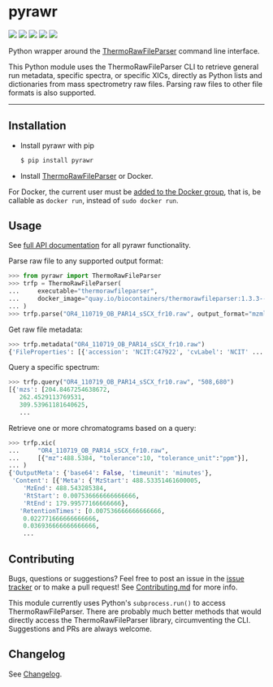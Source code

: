 # pyrawr

[![](https://flat.badgen.net/pypi/v/pyrawr?icon=pypi)](https://pypi.org/project/pyrawr)
[![](https://flat.badgen.net/github/release/ralfg/pyrawr)](https://github.com/ralfg/pyrawr/releases)
[![](https://flat.badgen.net/github/checks/ralfg/pyrawr/)](https://github.com/ralfg/pyrawr/actions)
![](https://flat.badgen.net/github/last-commit/ralfg/pyrawr)
![](https://flat.badgen.net/github/license/ralfg/pyrawr)


Python wrapper around the
[ThermoRawFileParser](https://github.com/compomics/ThermoRawFileParser)
command line interface.

This Python module uses the ThermoRawFileParser CLI to retrieve general run metadata, specific spectra, or specific XICs, directly as Python lists and dictionaries from
mass spectrometry raw files. Parsing raw files to other file formats is also supported.


---


## Installation

- Install pyrawr with pip

   ```sh
   $ pip install pyrawr
   ```

- Install [ThermoRawFileParser](https://github.com/compomics/ThermoRawFileParser) or
Docker.

For Docker, the current user must be
[added to the Docker group](https://docs.docker.com/engine/install/linux-postinstall/#manage-docker-as-a-non-root-user),
that is, be callable as `docker run`, instead of `sudo docker run`.


## Usage

See
[full API documentation](https://pyrawr.readthedocs.io/en/latest/api.html)
for all pyrawr functionality.


Parse raw file to any supported output format:

```python
>>> from pyrawr import ThermoRawFileParser
>>> trfp = ThermoRawFileParser(
...     executable="thermorawfileparser",
...     docker_image="quay.io/biocontainers/thermorawfileparser:1.3.3--ha8f3691_1"
... )
>>> trfp.parse("OR4_110719_OB_PAR14_sSCX_fr10.raw", output_format="mzml")
```


Get raw file metadata:

```python
>>> trfp.metadata("OR4_110719_OB_PAR14_sSCX_fr10.raw")
{'FileProperties': [{'accession': 'NCIT:C47922', 'cvLabel': 'NCIT' ... }]}
```


Query a specific spectrum:

```python
>>> trfp.query("OR4_110719_OB_PAR14_sSCX_fr10.raw", "508,680")
[{'mzs': [204.8467254638672,
   262.4529113769531,
   309.53961181640625,
   ...
```


Retrieve one or more chromatograms based on a query:

```python
>>> trfp.xic(
...     "OR4_110719_OB_PAR14_sSCX_fr10.raw",
...     [{"mz":488.5384, "tolerance":10, "tolerance_unit":"ppm"}],
... )
{'OutputMeta': {'base64': False, 'timeunit': 'minutes'},
 'Content': [{'Meta': {'MzStart': 488.53351461600005,
    'MzEnd': 488.543285384,
    'RtStart': 0.007536666666666666,
    'RtEnd': 179.99577166666666},
   'RetentionTimes': [0.007536666666666666,
    0.022771666666666666,
    0.036936666666666666,
    ...
```

## Contributing

Bugs, questions or suggestions? Feel free to post an issue in the
[issue tracker](https://github.com/RalfG/pyrawr/issues/) or to make a pull
request! See
[Contributing.md](https://pyrawr.readthedocs.io/en/latest/contributing.html)
for more info.

This module currently uses Python's `subprocess.run()` to access ThermoRawFileParser.
There are probably much better methods that would directly access the
ThermoRawFileParser library, circumventing the CLI. Suggestions and PRs are always
welcome.


## Changelog

See [Changelog](https://pyrawr.readthedocs.io/en/latest/changelog.html).
